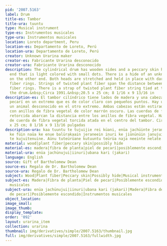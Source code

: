 ```yaml
---
pid: '2007.5163'
label: Drum
title-es: Tambor
title-ura: tuuntu
type: Musical instrument
type-es: Instrumentos musicales
type-ura: Instrumentos musicales
location: Loreto department, Peru
location-es: Departamento de Loreto, Perú
location-ura: Departamento de Loreto, Perú
creator: Unknown Urarina maker
creator-es: Fabricante Urarina desconocido
creator-ura: Fabricante Urarina desconocido
description: The cylindrical drum has wooden sides and a peccary skin head on one
  end that is light colored with small dots. There is a hide of an unknown animal
  on the other end. Both heads are stretched and held in place with dark brown plant
  fiber rings. Strings of twisted plant fiber span the distance between the plant
  fiber rings. There is a strap of twisted plant fiber string tied at the middle of
  the drum.&nbsp;Circa 1991.&nbsp;20.5 x 25 cm; 8 1/16 x 9 13/16 in
description-es: El tambor cilíndrico tiene lados de madera y una cabeza de piel de
  pecarí en un extremo que es de color claro con pequeños puntos. Hay una piel de
  un animal desconocido en el otro extremo. Ambas cabezas están estiradas y sujetas
  con anillos de fibra vegetal de color marrón oscuro. Las cuerdas de fibra vegetal
  retorcida abarcan la distancia entre los anillos de fibra vegetal. Hay una correa
  de cuerda de fibra vegetal torcida atada en el centro del tambor. Circa 1991. 20,5
  x 25 cm; 8 1/16 x 9 13/16 pulgadas
description-ura: kaa tuuntu te tujuijie rei küani, enüa jachüinte jeraneein jakari
  ke füin naüa ke enue balürakaain jeraneein inuri ke jiününüin janujuine, inuri ke
  te kujuitenuine. Aünu tuteürüane kutuuntu teürüa naja neeinte nelate.
material: wood|plant fiber|peccary skin|possibly hide
material-es: madera|fibra de planta|piel de pecarí|posiblemente escondido
material-ura: enüa jachünujui|iinuri|ubana kari (jakari)
language: English
source: Gift of Bartholomew Dean
source-es: Regalo de Dr. Bartholomew Dean
source-ura: Regalo de Dr. Bartholomew Dean
subject: Wood|Plant fiber|Peccary skin|Possibly hide|Musical instruments
subject-es: Madera|Fibra de planta|Piel de pecarí|Posiblemente escondido|Instrumentos
  musicales
subject-ura: enüa jachünujui|iinuri|ubana kari (jakari)|Madera|Fibra de planta|Piel
  de pecarí|Posiblemente escondido|Instrumentos musicales
object_location:
image_small:
image_thumb:
display_template:
order: '092'
layout: urarina_item
collection: urarina
thumbnail: img/derivatives/simple/2007.5163/thumbnail.jpg
full: img/derivatives/simple/2007.5163/fullwidth.jpg
---
```

